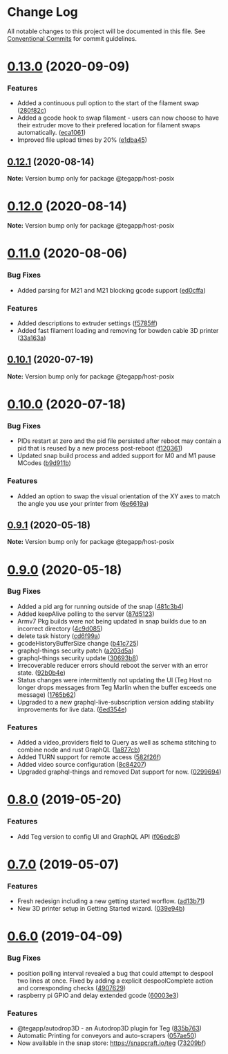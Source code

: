 # Change Log

All notable changes to this project will be documented in this file.
See [Conventional Commits](https://conventionalcommits.org) for commit guidelines.

# [0.13.0](https://github.com/teg/teg-host-posix/compare/v0.12.1...v0.13.0) (2020-09-09)


### Features

* Added a continuous pull option to the start of the filament swap ([280f82c](https://github.com/teg/teg-host-posix/commit/280f82c))
* Added a gcode hook to swap filament - users can now choose to have their extruder move to their prefered location for filament swaps automatically. ([eca1061](https://github.com/teg/teg-host-posix/commit/eca1061))
* Improved file upload times by 20% ([e1dba45](https://github.com/teg/teg-host-posix/commit/e1dba45))





## [0.12.1](https://github.com/teg/teg-host-posix/compare/v0.12.0...v0.12.1) (2020-08-14)

**Note:** Version bump only for package @tegapp/host-posix





# [0.12.0](https://github.com/teg/teg-host-posix/compare/v0.11.0...v0.12.0) (2020-08-14)

**Note:** Version bump only for package @tegapp/host-posix





# [0.11.0](https://github.com/teg/teg-host-posix/compare/v0.10.1...v0.11.0) (2020-08-06)


### Bug Fixes

* Added parsing for M21 and M21 blocking gcode support ([ed0cffa](https://github.com/teg/teg-host-posix/commit/ed0cffa))


### Features

* Added descriptions to extruder settings ([f5785ff](https://github.com/teg/teg-host-posix/commit/f5785ff))
* Added fast filament loading and removing for bowden cable 3D printer ([33a163a](https://github.com/teg/teg-host-posix/commit/33a163a))





## [0.10.1](https://github.com/teg/teg-host-posix/compare/v0.10.0...v0.10.1) (2020-07-19)

**Note:** Version bump only for package @tegapp/host-posix





# [0.10.0](https://github.com/teg/teg-host-posix/compare/v0.9.1...v0.10.0) (2020-07-18)


### Bug Fixes

* PIDs restart at zero and the pid file persisted after reboot may contain a pid that is reused by a new process post-reboot ([f120361](https://github.com/teg/teg-host-posix/commit/f120361))
* Updated snap build process and added support for M0 and M1 pause MCodes ([b9d911b](https://github.com/teg/teg-host-posix/commit/b9d911b))


### Features

* Added an option to swap the visual orientation of the XY axes to match the angle you use your printer from ([6e6619a](https://github.com/teg/teg-host-posix/commit/6e6619a))





## [0.9.1](https://github.com/teg/teg-host-posix/compare/v0.9.0...v0.9.1) (2020-05-18)

**Note:** Version bump only for package @tegapp/host-posix





# [0.9.0](https://github.com/teg/teg-host-posix/compare/v0.8.0...v0.9.0) (2020-05-18)


### Bug Fixes

* Added a pid arg for running outside of the snap ([481c3b4](https://github.com/teg/teg-host-posix/commit/481c3b4))
* Added keepAlive polling to the server ([87d5123](https://github.com/teg/teg-host-posix/commit/87d5123))
* Armv7 Pkg builds were not being updated in snap builds due to an incorrect directory ([4c9d085](https://github.com/teg/teg-host-posix/commit/4c9d085))
* delete task history ([cd6f99a](https://github.com/teg/teg-host-posix/commit/cd6f99a))
* gcodeHistoryBufferSize change ([b41c725](https://github.com/teg/teg-host-posix/commit/b41c725))
* graphql-things security patch ([a203d5a](https://github.com/teg/teg-host-posix/commit/a203d5a))
* graphql-things security update ([30693b8](https://github.com/teg/teg-host-posix/commit/30693b8))
* Irrecoverable reducer errors should reboot the server with an error state. ([92b0b4e](https://github.com/teg/teg-host-posix/commit/92b0b4e))
* Status changes were intermittently not updating the UI (Teg Host no longer drops messages from Teg Marlin when the buffer exceeds one message) ([1765b62](https://github.com/teg/teg-host-posix/commit/1765b62))
* Upgraded to a new graphql-live-subscription version adding stability improvements for live data. ([6ed354e](https://github.com/teg/teg-host-posix/commit/6ed354e))


### Features

* Added a video_providers field to Query as well as schema stitching to combine node and rust GraphQL ([1a877cb](https://github.com/teg/teg-host-posix/commit/1a877cb))
* Added TURN support for remote access ([582f26f](https://github.com/teg/teg-host-posix/commit/582f26f))
* Added video source configuration ([8c84207](https://github.com/teg/teg-host-posix/commit/8c84207))
* Upgraded graphql-things and removed Dat support for now. ([0299694](https://github.com/teg/teg-host-posix/commit/0299694))





# [0.8.0](https://github.com/teg/teg-host-posix/compare/v0.7.0...v0.8.0) (2019-05-20)


### Features

* Add Teg version to config UI and GraphQL API ([f06edc8](https://github.com/teg/teg-host-posix/commit/f06edc8))





# [0.7.0](https://github.com/teg/teg-host-posix/compare/v0.6.0...v0.7.0) (2019-05-07)


### Features

* Fresh redesign including a new getting started worflow. ([ad13b71](https://github.com/teg/teg-host-posix/commit/ad13b71))
* New 3D printer setup in Getting Started wizard. ([039e94b](https://github.com/teg/teg-host-posix/commit/039e94b))





# [0.6.0](https://github.com/teg/teg-host-posix/compare/v0.5.10...v0.6.0) (2019-04-09)


### Bug Fixes

* position polling interval revealed a bug that could attempt to despool two lines at once. Fixed by adding a explicit despoolComplete action and corresponding checks ([4907629](https://github.com/teg/teg-host-posix/commit/4907629))
* raspberry pi GPIO and delay extended gcode ([60003e3](https://github.com/teg/teg-host-posix/commit/60003e3))


### Features

* @tegapp/autodrop3D - an Autodrop3D plugin for Teg ([835b763](https://github.com/teg/teg-host-posix/commit/835b763))
* Automatic Printing for conveyors and auto-scrapers ([057ae50](https://github.com/teg/teg-host-posix/commit/057ae50))
* Now available in the snap store: https://snapcraft.io/teg ([73209bf](https://github.com/teg/teg-host-posix/commit/73209bf))
